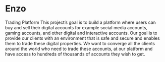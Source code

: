# Enzo
Trading Platform
This project’s goal is to build a platform where users can buy and sell their digital accounts for example social media accounts, gaming accounts, and other digital and interactive accounts. Our goal is to provide our clients with an environment that is safe and secure and enables them to trade these digital properties. We want to converge all the clients around the world who need to trade these accounts, at our platform and have access to hundreds of thousands of accounts they wish to get.
